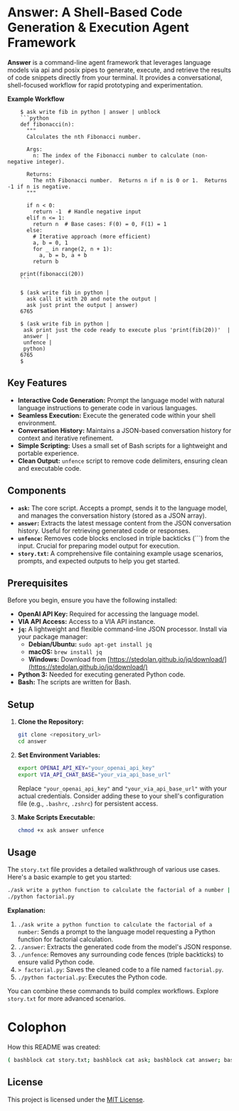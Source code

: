 # Answer: A Shell-Based Code Generation & Execution Agent Framework

**Answer** is a command-line agent framework that leverages language models via api and posix pipes to generate, execute, and retrieve the results of code snippets directly from your terminal. It provides a conversational, shell-focused workflow for rapid prototyping and experimentation.

**Example Workflow**

```
    $ ask write fib in python | answer | unblock
    ```python
    def fibonacci(n):
      """
      Calculates the nth Fibonacci number.

      Args:
        n: The index of the Fibonacci number to calculate (non-negative integer).

      Returns:
        The nth Fibonacci number.  Returns n if n is 0 or 1.  Returns -1 if n is negative.
      """

      if n < 0:
        return -1  # Handle negative input
      elif n <= 1:
        return n  # Base cases: F(0) = 0, F(1) = 1
      else:
        # Iterative approach (more efficient)
        a, b = 0, 1
        for _ in range(2, n + 1):
          a, b = b, a + b
        return b

    print(fibonacci(20))
    ```

    $ (ask write fib in python |
      ask call it with 20 and note the output |
      ask just print the output | answer)
    6765

    $ (ask write fib in python |
     ask print just the code ready to execute plus 'print(fib(20))'  |
     answer |
     unfence |
     python)
    6765
    $    
```


## Key Features

* **Interactive Code Generation:** Prompt the language model with natural language instructions to generate code in various languages.
* **Seamless Execution:**  Execute the generated code within your shell environment.
* **Conversation History:** Maintains a JSON-based conversation history for context and iterative refinement.
* **Simple Scripting:**  Uses a small set of Bash scripts for a lightweight and portable experience.
* **Clean Output:**  `unfence` script to remove code delimiters, ensuring clean and executable code.

## Components

* **`ask`:** The core script.  Accepts a prompt, sends it to the language model, and manages the conversation history (stored as a JSON array).
* **`answer`:**  Extracts the latest message content from the JSON conversation history. Useful for retrieving generated code or responses.
* **`unfence`:** Removes code blocks enclosed in triple backticks (```) from the input. Crucial for preparing model output for execution.
* **`story.txt`:**  A comprehensive file containing example usage scenarios, prompts, and expected outputs to help you get started.



## Prerequisites

Before you begin, ensure you have the following installed:

* **OpenAI API Key:**  Required for accessing the language model.
* **VIA API Access:** Access to a VIA API instance.
* **`jq`:**  A lightweight and flexible command-line JSON processor.  Install via your package manager:
    * **Debian/Ubuntu:** `sudo apt-get install jq`
    * **macOS:** `brew install jq`
    * **Windows:**  Download from [https://stedolan.github.io/jq/download/](https://stedolan.github.io/jq/download/)
* **Python 3:** Needed for executing generated Python code.
* **Bash:** The scripts are written for Bash.



## Setup

1. **Clone the Repository:**

   ```bash
   git clone <repository_url>
   cd answer
   ```

2. **Set Environment Variables:**

   ```bash
   export OPENAI_API_KEY="your_openai_api_key"
   export VIA_API_CHAT_BASE="your_via_api_base_url"
   ```

   Replace `"your_openai_api_key"` and `"your_via_api_base_url"` with your actual credentials.  Consider adding these to your shell's configuration file (e.g., `.bashrc`, `.zshrc`) for persistent access.

3. **Make Scripts Executable:**

   ```bash
   chmod +x ask answer unfence
   ```

## Usage

The `story.txt` file provides a detailed walkthrough of various use cases.  Here's a basic example to get you started:

```bash
./ask write a python function to calculate the factorial of a number | ./answer | ./unfence > factorial.py
./python factorial.py
```

**Explanation:**

1.  `./ask write a python function to calculate the factorial of a number`:  Sends a prompt to the language model requesting a Python function for factorial calculation.
2.  `./answer`: Extracts the generated code from the model's JSON response.
3.  `./unfence`:  Removes any surrounding code fences (triple backticks) to ensure valid Python code.
4.  `> factorial.py`:  Saves the cleaned code to a file named `factorial.py`.
5.  `./python factorial.py`:  Executes the Python code.

You can combine these commands to build complex workflows.  Explore `story.txt` for more advanced scenarios.

# Colophon
How this README was created:

```bash
( bashblock cat story.txt; bashblock cat ask; bashblock cat answer; bashblock cat unfence) | ./ask -i Read this code: | ./ask Write a README.md file for this new 'answer' github project.  | ./answer | ./ask -i "Re-write this README file to be really good:" | ./answer > README.md
```

## License

This project is licensed under the [MIT License](LICENSE).
